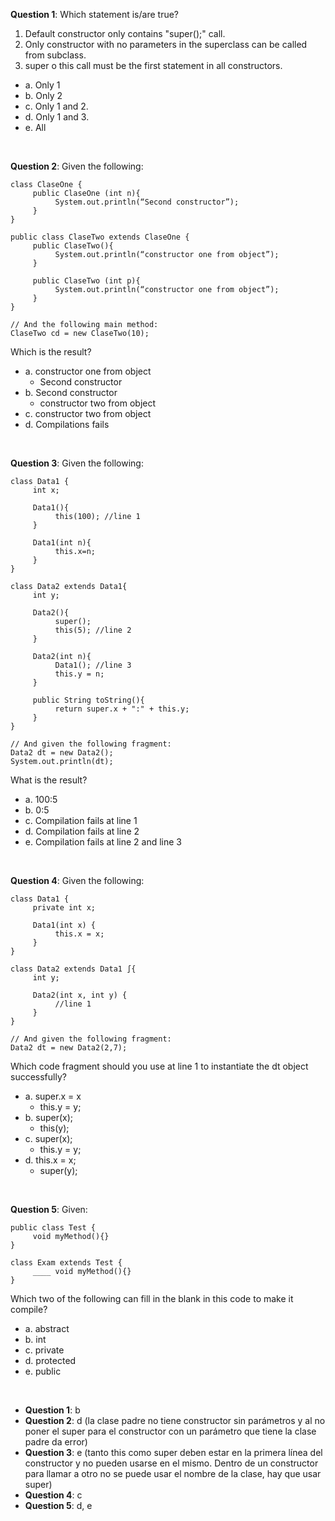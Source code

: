 **Question 1**: Which statement is/are true?

1. Default constructor only contains "super();" call.
2. Only constructor with no parameters in the superclass can be called from subclass.
3. super o this call must be the first statement in all constructors.

- a. Only 1
- b. Only 2
- c. Only 1 and 2.
- d. Only 1 and 3.
- e. All

<br>

**Question 2**: Given the following:

```
class ClaseOne {
     public ClaseOne (int n){
          System.out.println(“Second constructor”);
     }
}

public class ClaseTwo extends ClaseOne {
     public ClaseTwo(){
          System.out.println(“constructor one from object”);
     }

     public ClaseTwo (int p){
          System.out.println(“constructor one from object”);
     }
}

// And the following main method:
ClaseTwo cd = new ClaseTwo(10);
```

Which is the result?

- a. constructor one from object
  - Second constructor
- b. Second constructor
  - constructor two from object
- c. constructor two from object
- d. Compilations fails

<br>

**Question 3**: Given the following:

```
class Data1 {
     int x;

     Data1(){
          this(100); //line 1
     }

     Data1(int n){
          this.x=n;
     }
}

class Data2 extends Data1{
     int y;

     Data2(){
          super();
          this(5); //line 2
     }

     Data2(int n){
          Data1(); //line 3
          this.y = n;
     }

     public String toString(){
          return super.x + ":" + this.y;
     }
}

// And given the following fragment:
Data2 dt = new Data2();
System.out.println(dt);
```

What is the result?

- a. 100:5
- b. 0:5
- c. Compilation fails at line 1
- d. Compilation fails at line 2
- e. Compilation fails at line 2 and line 3

<br>

**Question 4**: Given the following:

```
class Data1 {
     private int x;

     Data1(int x) {
          this.x = x;
     }
}

class Data2 extends Data1 ∫{
     int y;

     Data2(int x, int y) {
          //line 1
     }
}

// And given the following fragment:
Data2 dt = new Data2(2,7);
```

Which code fragment should you use at line 1 to instantiate the dt object successfully?

- a. super.x = x
  - this.y = y;
- b. super(x);
  - this(y);
- c. super(x);
  - this.y = y;
- d. this.x = x;
  - super(y);

<br>

**Question 5**: Given:

```
public class Test {
     void myMethod(){}
}

class Exam extends Test {
     ____ void myMethod(){}
}
```

Which two of the following can fill in the blank in this code to make it compile?

- a. abstract
- b. int
- c. private
- d. protected
- e. public

<br>

- **Question 1**: b
- **Question 2**: d (la clase padre no tiene constructor sin parámetros y al no poner el super para el constructor con un parámetro que tiene la clase padre da error)
- **Question 3**: e (tanto this como super deben estar en la primera línea del constructor y no pueden usarse en el mismo. Dentro de un constructor para llamar a otro no se puede usar el nombre de la clase, hay que usar super)
- **Question 4**: c
- **Question 5**: d, e
